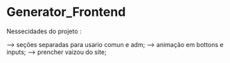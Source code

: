 # Generator_Frontend


Nessecidades do projeto :

--> seções separadas para usario comun e adm;
--> animação em bottons e inputs;
--> prencher vaizou do site;